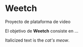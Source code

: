 # Weetch

Proyecto de plataforma de video

El objetivo de **Weetch** consiste en ...

Italicized text is the *cat's meow*.


